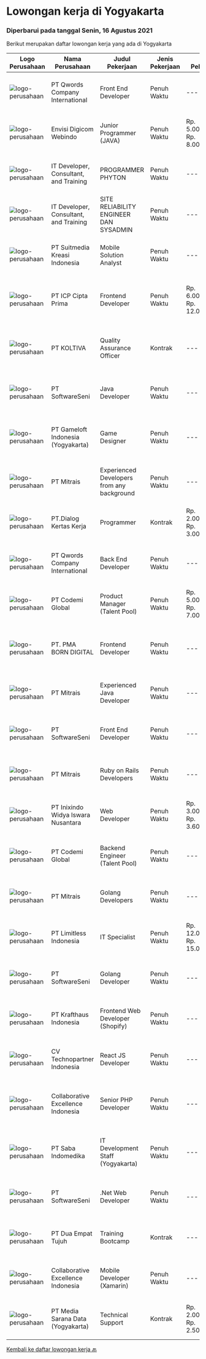 
  # Lowongan kerja di Yogyakarta

  ### Diperbarui pada tanggal Senin, 16 Agustus 2021

  Berikut merupakan daftar lowongan kerja yang ada di Yogyakarta

  |Logo Perusahaan | Nama Perusahaan | Judul Pekerjaan | Jenis Pekerjaan | Gaji Pekerjaan | Lokasi | Deskripsi | Tanggal diunggah | Pranala |
  | -------------- | --------------- | --------------- | --------- | --------- | -------------- | ------- | ----------- | ----------- |
  |![logo-perusahaan](https://image-service-cdn.seek.com.au/aea0d289c424aa6d3a94988c859ad854e0b0d758/ee4dce1061f3f616224767ad58cb2fc751b8d2dc)|PT Qwords Company International|Front End Developer|Penuh Waktu|---|Sleman|Job Description Participate in the entire application life cycle, focusing on coding and debugging Write clean code to develop responsive web design...|Minggu, 15 Agustus 2021|https://www.jobstreet.co.id/id/job/front-end-developer-3594982?token=0~c680cfb7-f2e8-49c0-9c3d-b1ecf0ba78df&sectionRank=1&jobId=jobstreet-id-job-3594982|
|![logo-perusahaan](https://image-service-cdn.seek.com.au/0c7a46ab4ff060997a35d4660818dd092ee12591/ee4dce1061f3f616224767ad58cb2fc751b8d2dc)|Envisi Digicom Webindo|Junior Programmer (JAVA)|Penuh Waktu|Rp. 5.000.000-Rp. 8.000.000|Jakarta Raya|Syarat &amp; Deskripsi Pekerjaan Memiliki pengalaman minimal : 2 tahun bekerja sebagai programmer Menguasai Java EE, JSP, Servlets, XML, SQL, Spring...|Minggu, 15 Agustus 2021|https://www.jobstreet.co.id/id/job/junior-programmer-java-3601035?token=0~c680cfb7-f2e8-49c0-9c3d-b1ecf0ba78df&sectionRank=2&jobId=jobstreet-id-job-3601035|
|![logo-perusahaan](https://image-service-cdn.seek.com.au/fa3efeecb6c0b46d958fcdf219f88ea1b5e02f67/ee4dce1061f3f616224767ad58cb2fc751b8d2dc)|IT Developer, Consultant, and Training|PROGRAMMER PHYTON|Penuh Waktu|---|Yogyakarta|URAIAN TUGAS : Menggunakan REST API di python dari aplikasi Mengkomunikasikan progress pengerjaan tugas dengan efektif Maintain application, meliputi...|Sabtu, 14 Agustus 2021|https://www.jobstreet.co.id/id/job/programmer-phyton-3600962?token=0~c680cfb7-f2e8-49c0-9c3d-b1ecf0ba78df&sectionRank=3&jobId=jobstreet-id-job-3600962|
|![logo-perusahaan](https://image-service-cdn.seek.com.au/fa3efeecb6c0b46d958fcdf219f88ea1b5e02f67/ee4dce1061f3f616224767ad58cb2fc751b8d2dc)|IT Developer, Consultant, and Training|SITE RELIABILITY ENGINEER DAN SYSADMIN|Penuh Waktu|---|Yogyakarta|What You Will Do Fabricate tools to reduce occurrences of errors and improve customer experience Build script to automate operational and deployment...|Senin, 16 Agustus 2021|https://www.jobstreet.co.id/id/job/site-reliability-engineer-dan-sysadmin-3601150?token=0~c680cfb7-f2e8-49c0-9c3d-b1ecf0ba78df&sectionRank=4&jobId=jobstreet-id-job-3601150|
|![logo-perusahaan](https://image-service-cdn.seek.com.au/d1d6d9e7af7147dee7b7111b97e67641fcf252e0/ee4dce1061f3f616224767ad58cb2fc751b8d2dc)|PT Suitmedia Kreasi Indonesia|Mobile Solution Analyst|Penuh Waktu|---|Jakarta Raya|Role: You will analyze, design, and deliver high-quality mobile applications. Responsibilities: Conduct research to understand what clients need and...|Jumat, 13 Agustus 2021|https://www.jobstreet.co.id/id/job/mobile-solution-analyst-3593010?token=0~c680cfb7-f2e8-49c0-9c3d-b1ecf0ba78df&sectionRank=5&jobId=jobstreet-id-job-3593010|
|![logo-perusahaan](https://image-service-cdn.seek.com.au/93e6dad843d24e4594bfcaa869dd5928ad23e0e4/ee4dce1061f3f616224767ad58cb2fc751b8d2dc)|PT ICP Cipta Prima|Frontend Developer|Penuh Waktu|Rp. 6.000.000-Rp. 12.000.000|Yogyakarta|Persyaratan- Mampu menghasilkan kode berkualitas tinggi &amp; terukur- Pemahaman yang baik tentang UI responsif- Pemahaman yang baik tentang aliran...|Minggu, 15 Agustus 2021|https://www.jobstreet.co.id/id/job/frontend-developer-3595511?token=0~c680cfb7-f2e8-49c0-9c3d-b1ecf0ba78df&sectionRank=6&jobId=jobstreet-id-job-3595511|
|![logo-perusahaan](https://image-service-cdn.seek.com.au/c722a803b1d921d6d97b57b4df8a14b7a3bb09c5/ee4dce1061f3f616224767ad58cb2fc751b8d2dc)|PT KOLTIVA|Quality Assurance Officer|Kontrak|---|Yogyakarta|Melakukan pengujian dan dokumentasi aplikasi serta memberi pelatihan kepada pengguna aplikasi. Berhubungan dengan tim internal (misalnya pengembang...|Kamis, 12 Agustus 2021|https://www.jobstreet.co.id/id/job/quality-assurance-officer-3592270?token=0~c680cfb7-f2e8-49c0-9c3d-b1ecf0ba78df&sectionRank=7&jobId=jobstreet-id-job-3592270|
|![logo-perusahaan](https://image-service-cdn.seek.com.au/c05a3e3e627c08dd9cbb310c1a48f4a5a42787b6/ee4dce1061f3f616224767ad58cb2fc751b8d2dc)|PT SoftwareSeni|Java Developer|Penuh Waktu|---|Yogyakarta|SoftwareSeni is a Software Development Company based in Yogyakarta &amp; Sydney, Australia. We have been designing and developing phone apps,...|Senin, 16 Agustus 2021|https://www.jobstreet.co.id/id/job/java-developer-3601098?token=0~c680cfb7-f2e8-49c0-9c3d-b1ecf0ba78df&sectionRank=8&jobId=jobstreet-id-job-3601098|
|![logo-perusahaan](https://image-service-cdn.seek.com.au/e71d517696b76186b066fae7807098ca294c66fd/ee4dce1061f3f616224767ad58cb2fc751b8d2dc)|PT Gameloft Indonesia (Yogyakarta)|Game Designer|Penuh Waktu|---|Yogyakarta|Job DescriptionFrom the beginning of your journey with us you will: Conceptualize and design new features for world class mobile games Work on action...|Jumat, 13 Agustus 2021|https://www.jobstreet.co.id/id/job/game-designer-3593233?token=0~c680cfb7-f2e8-49c0-9c3d-b1ecf0ba78df&sectionRank=9&jobId=jobstreet-id-job-3593233|
|![logo-perusahaan](https://image-service-cdn.seek.com.au/969b0c47f133a1e0155056a5d964c63953dd6304/ee4dce1061f3f616224767ad58cb2fc751b8d2dc)|PT Mitrais|Experienced Developers from any background|Penuh Waktu|---|Bali|Build your Career with Mitrais !  We're looking for experienced Software Engineers from any background to be part of our team.  What will you...|Senin, 16 Agustus 2021|https://www.jobstreet.co.id/id/job/experienced-developers-from-any-background-3601164?token=0~c680cfb7-f2e8-49c0-9c3d-b1ecf0ba78df&sectionRank=10&jobId=jobstreet-id-job-3601164|
|![logo-perusahaan](https://image-service-cdn.seek.com.au/ff483d2b6f19b91184401d751dabe60fa1c98adb/ee4dce1061f3f616224767ad58cb2fc751b8d2dc)|PT.Dialog Kertas Kerja|Programmer|Kontrak|Rp. 2.000.000-Rp. 3.000.000|Yogyakarta|Back End Programmer :Deskripsi Pekerjaan : Membuat spesifikasi teknis dari suatu program (software), aplikasi atau sistem; Melakukan perancangan dan...|Kamis, 12 Agustus 2021|https://www.jobstreet.co.id/id/job/programmer-3587369?token=0~c680cfb7-f2e8-49c0-9c3d-b1ecf0ba78df&sectionRank=11&jobId=jobstreet-id-job-3587369|
|![logo-perusahaan](https://image-service-cdn.seek.com.au/aea0d289c424aa6d3a94988c859ad854e0b0d758/ee4dce1061f3f616224767ad58cb2fc751b8d2dc)|PT Qwords Company International|Back End Developer|Penuh Waktu|---|Sleman|Qwords is an IT company with more than 15 years of experience in providing hosting management, cloud &amp; data center solutions, and domain name...|Minggu, 15 Agustus 2021|https://www.jobstreet.co.id/id/job/back-end-developer-3594977?token=0~c680cfb7-f2e8-49c0-9c3d-b1ecf0ba78df&sectionRank=12&jobId=jobstreet-id-job-3594977|
|![logo-perusahaan](https://image-service-cdn.seek.com.au/8149326804c05fbb07b7e748fec1155fc8788f12/ee4dce1061f3f616224767ad58cb2fc751b8d2dc)|PT Codemi Global|Product Manager (Talent Pool)|Penuh Waktu|Rp. 5.000.000-Rp. 7.000.000|Yogyakarta|Working in Yogyakarta but willing to business travel to Jakarta At least 3 years of experience in Product Management Experience in Mobile App Product...|Jumat, 13 Agustus 2021|https://www.jobstreet.co.id/id/job/product-manager-talent-pool-3592935?token=0~c680cfb7-f2e8-49c0-9c3d-b1ecf0ba78df&sectionRank=13&jobId=jobstreet-id-job-3592935|
|![logo-perusahaan](https://image-service-cdn.seek.com.au/b06d4c41949c7f6fab191a47bd15ecde816cdbde/ee4dce1061f3f616224767ad58cb2fc751b8d2dc)|PT. PMA BORN DIGITAL|Frontend Developer|Penuh Waktu|---|Yogyakarta|We are looking for a frontend developer: You have expert knowledge of JavaScript, HTML/CSS and CSS preprocessors (SASS) You have experience with...|Sabtu, 14 Agustus 2021|https://www.jobstreet.co.id/id/job/frontend-developer-3589759?token=0~c680cfb7-f2e8-49c0-9c3d-b1ecf0ba78df&sectionRank=14&jobId=jobstreet-id-job-3589759|
|![logo-perusahaan](https://image-service-cdn.seek.com.au/969b0c47f133a1e0155056a5d964c63953dd6304/ee4dce1061f3f616224767ad58cb2fc751b8d2dc)|PT Mitrais|Experienced Java Developer|Penuh Waktu|---|Bali|Build your Career with Mitrais!  We have clients who are urgently looking for Experienced Java developers for an immediate start. What will you be...|Senin, 16 Agustus 2021|https://www.jobstreet.co.id/id/job/experienced-java-developer-3601163?token=0~c680cfb7-f2e8-49c0-9c3d-b1ecf0ba78df&sectionRank=15&jobId=jobstreet-id-job-3601163|
|![logo-perusahaan](https://image-service-cdn.seek.com.au/c05a3e3e627c08dd9cbb310c1a48f4a5a42787b6/ee4dce1061f3f616224767ad58cb2fc751b8d2dc)|PT SoftwareSeni|Front End Developer|Penuh Waktu|---|Yogyakarta|SoftwareSeni is a Software Development Company based in Yogyakarta &amp; Sydney, Australia. We have been designing and developing phone apps,...|Jumat, 13 Agustus 2021|https://www.jobstreet.co.id/id/job/front-end-developer-3592556?token=0~c680cfb7-f2e8-49c0-9c3d-b1ecf0ba78df&sectionRank=16&jobId=jobstreet-id-job-3592556|
|![logo-perusahaan](https://image-service-cdn.seek.com.au/969b0c47f133a1e0155056a5d964c63953dd6304/ee4dce1061f3f616224767ad58cb2fc751b8d2dc)|PT Mitrais|Ruby on Rails Developers|Penuh Waktu|---|Bali|Build your Career with Mitrais ! We're urgently looking for experienced Ruby On Rails  Developers to be part of our team for an immediate...|Kamis, 12 Agustus 2021|https://www.jobstreet.co.id/id/job/ruby-on-rails-developers-3598722?token=0~c680cfb7-f2e8-49c0-9c3d-b1ecf0ba78df&sectionRank=17&jobId=jobstreet-id-job-3598722|
|![logo-perusahaan](https://image-service-cdn.seek.com.au/517d13e469b6266fbbf8bfe0dea8e6ee1a5d07b3/ee4dce1061f3f616224767ad58cb2fc751b8d2dc)|PT Inixindo Widya Iswara Nusantara|Web Developer|Penuh Waktu|Rp. 3.000.000-Rp. 3.600.000|Yogyakarta|Mengembangkan aplikasi internal perusahaan Melakukan test integrasi sistem Mengembangkan aplikasi berbasis web  Persyaratan Minimal D3 Teknik...|Jumat, 13 Agustus 2021|https://www.jobstreet.co.id/id/job/web-developer-3592650?token=0~c680cfb7-f2e8-49c0-9c3d-b1ecf0ba78df&sectionRank=18&jobId=jobstreet-id-job-3592650|
|![logo-perusahaan](https://image-service-cdn.seek.com.au/8149326804c05fbb07b7e748fec1155fc8788f12/ee4dce1061f3f616224767ad58cb2fc751b8d2dc)|PT Codemi Global|Backend Engineer (Talent Pool)|Penuh Waktu|---|Sleman|Codemi is a web based Learning Management System (LMS) that enable company to manage online training programs for employees and partners to improve...|Jumat, 13 Agustus 2021|https://www.jobstreet.co.id/id/job/backend-engineer-talent-pool-3599968?token=0~c680cfb7-f2e8-49c0-9c3d-b1ecf0ba78df&sectionRank=19&jobId=jobstreet-id-job-3599968|
|![logo-perusahaan](https://image-service-cdn.seek.com.au/969b0c47f133a1e0155056a5d964c63953dd6304/ee4dce1061f3f616224767ad58cb2fc751b8d2dc)|PT Mitrais|Golang Developers|Penuh Waktu|---|Bali|Build your Career with Mitrais!We're looking for experienced Golang Developers to be part of our team. What will you be doing? Liaising with...|Kamis, 12 Agustus 2021|https://www.jobstreet.co.id/id/job/golang-developers-3587780?token=0~c680cfb7-f2e8-49c0-9c3d-b1ecf0ba78df&sectionRank=20&jobId=jobstreet-id-job-3587780|
|![logo-perusahaan](https://image-service-cdn.seek.com.au/2be73fa00e029df249b86e389af90eecf405b3b5/ee4dce1061f3f616224767ad58cb2fc751b8d2dc)|PT Limitless Indonesia|IT Specialist|Penuh Waktu|Rp. 12.000.000-Rp. 15.000.000|Yogyakarta|The CompanyKeywords Studios is an international service provider in the global video games industry with studios in Madrid, Dublin, London, Barcelona,...|Rabu, 11 Agustus 2021|https://www.jobstreet.co.id/id/job/it-specialist-3598331?token=0~c680cfb7-f2e8-49c0-9c3d-b1ecf0ba78df&sectionRank=21&jobId=jobstreet-id-job-3598331|
|![logo-perusahaan](https://image-service-cdn.seek.com.au/c05a3e3e627c08dd9cbb310c1a48f4a5a42787b6/ee4dce1061f3f616224767ad58cb2fc751b8d2dc)|PT SoftwareSeni|Golang Developer|Penuh Waktu|---|Yogyakarta|SoftwareSeni is a Software Development Company based in Yogyakarta &amp; Sydney, Australia. We have been designing and developing phone apps,...|Jumat, 13 Agustus 2021|https://www.jobstreet.co.id/id/job/golang-developer-3593067?token=0~c680cfb7-f2e8-49c0-9c3d-b1ecf0ba78df&sectionRank=22&jobId=jobstreet-id-job-3593067|
|![logo-perusahaan](https://image-service-cdn.seek.com.au/bef45686e3919076089a028d297160d83ed7cc14/ee4dce1061f3f616224767ad58cb2fc751b8d2dc)|PT Krafthaus Indonesia|Frontend Web Developer (Shopify)|Penuh Waktu|---|Yogyakarta|Job Description Work with development teams and product managers to ideate software solutions Build the front-end of the website through appealing...|Jumat, 13 Agustus 2021|https://www.jobstreet.co.id/id/job/frontend-web-developer-shopify-3588116?token=0~c680cfb7-f2e8-49c0-9c3d-b1ecf0ba78df&sectionRank=23&jobId=jobstreet-id-job-3588116|
|![logo-perusahaan](https://image-service-cdn.seek.com.au/58a9f0f7c563607255b18c1090a985c42d17b7c8/ee4dce1061f3f616224767ad58cb2fc751b8d2dc)|CV Technopartner Indonesia|React JS Developer|Penuh Waktu|---|Yogyakarta|Job Description &amp; Requirements :  Experience in using React JS, Javascript, CSS Create reusable, efficient, and performable codes Collaborate with...|Sabtu, 14 Agustus 2021|https://www.jobstreet.co.id/id/job/react-js-developer-3589161?token=0~c680cfb7-f2e8-49c0-9c3d-b1ecf0ba78df&sectionRank=24&jobId=jobstreet-id-job-3589161|
|![logo-perusahaan](https://image-service-cdn.seek.com.au/7145b1ba6bc0dbd678e2bf86d776dd2b1b9b81f6/ee4dce1061f3f616224767ad58cb2fc751b8d2dc)|Collaborative Excellence Indonesia|Senior PHP Developer|Penuh Waktu|---|Jawa Timur|Responsibilities: Work with Business/Product Owners/product development team/Project Manager to design, develop, maintain and enhance web-based &amp;...|Jumat, 13 Agustus 2021|https://www.jobstreet.co.id/id/job/senior-php-developer-3588892?token=0~c680cfb7-f2e8-49c0-9c3d-b1ecf0ba78df&sectionRank=25&jobId=jobstreet-id-job-3588892|
|![logo-perusahaan](https://image-service-cdn.seek.com.au/fd4e0e8b1c4e3845b01f36c504d8073041e3b470/ee4dce1061f3f616224767ad58cb2fc751b8d2dc)|PT Saba Indomedika|IT Development Staff (Yogyakarta)|Penuh Waktu|---|Yogyakarta|Deskripsi Pekerjaan Membuat program untuk kebutuhan perusahaan khususnya aplikasi Finance Memformulasikan spesifikasi program dan basic prototypes...|Selasa, 10 Agustus 2021|https://www.jobstreet.co.id/id/job/it-development-staff-yogyakarta-3585518?token=0~c680cfb7-f2e8-49c0-9c3d-b1ecf0ba78df&sectionRank=26&jobId=jobstreet-id-job-3585518|
|![logo-perusahaan](https://image-service-cdn.seek.com.au/c05a3e3e627c08dd9cbb310c1a48f4a5a42787b6/ee4dce1061f3f616224767ad58cb2fc751b8d2dc)|PT SoftwareSeni|.Net Web Developer|Penuh Waktu|---|Yogyakarta|SoftwareSeni is a Software Development Company based in Yogyakarta &amp; Sydney, Australia. We have been designing and developing phone apps,...|Kamis, 12 Agustus 2021|https://www.jobstreet.co.id/id/job/net-web-developer-3591585?token=0~c680cfb7-f2e8-49c0-9c3d-b1ecf0ba78df&sectionRank=27&jobId=jobstreet-id-job-3591585|
|![logo-perusahaan](https://image-service-cdn.seek.com.au/77b21a0ee2c136c382dd20b539140dcaf7d79275/ee4dce1061f3f616224767ad58cb2fc751b8d2dc)|PT Dua Empat Tujuh|Training Bootcamp|Kontrak|---|Yogyakarta|Kualifikasi: SMK, D3, S1 TKJ, RPL, Sistem Informasi / Teknik Informatika Mengerti algoritma pemrograman Menguasai minimal satu bahasa pemrograman...|Kamis, 12 Agustus 2021|https://www.jobstreet.co.id/id/job/training-bootcamp-3591426?token=0~c680cfb7-f2e8-49c0-9c3d-b1ecf0ba78df&sectionRank=28&jobId=jobstreet-id-job-3591426|
|![logo-perusahaan](https://image-service-cdn.seek.com.au/7145b1ba6bc0dbd678e2bf86d776dd2b1b9b81f6/ee4dce1061f3f616224767ad58cb2fc751b8d2dc)|Collaborative Excellence Indonesia|Mobile Developer (Xamarin)|Penuh Waktu|---|Jakarta Raya|Responsibilities: Capable of understanding and delivering development according to plan Understanding software development lifecycle, solution,...|Kamis, 12 Agustus 2021|https://www.jobstreet.co.id/id/job/mobile-developer-xamarin-3587938?token=0~c680cfb7-f2e8-49c0-9c3d-b1ecf0ba78df&sectionRank=29&jobId=jobstreet-id-job-3587938|
|![logo-perusahaan](https://image-service-cdn.seek.com.au/36a02f84cc30c2a56a2ea6a8536316d510b87f73/ee4dce1061f3f616224767ad58cb2fc751b8d2dc)|PT Media Sarana Data (Yogyakarta)|Technical Support|Kontrak|Rp. 2.000.000-Rp. 2.500.000|Yogyakarta|Kualifikasi : Usia maksimal 25 tahun, Minimal Lulusan SMK jurusan TKJ Terbiasa dengan ketinggian Bersedia bekerja secara shift dan lembur Pekerja...|Selasa, 10 Agustus 2021|https://www.jobstreet.co.id/id/job/technical-support-3597714?token=0~c680cfb7-f2e8-49c0-9c3d-b1ecf0ba78df&sectionRank=30&jobId=jobstreet-id-job-3597714|


  [Kembali ke daftar lowongan kerja 🔙](../README.md#daftar-lowongan-kerja)
  
